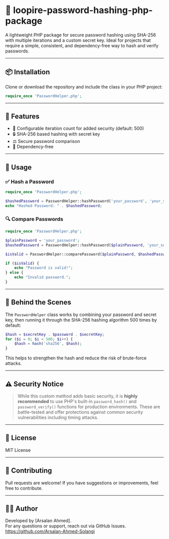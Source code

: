 # 🔐 loopire-password-hashing-php-package

A lightweight PHP package for secure password hashing using SHA-256 with multiple iterations and a custom secret key. Ideal for projects that require a simple, consistent, and dependency-free way to hash and verify passwords.

---

## 📦 Installation

Clone or download the repository and include the class in your PHP project:

```php
require_once 'PasswordHelper.php';
```

---

## 🚀 Features

- 🔁 Configurable iteration count for added security (default: 500)
- 🔒 SHA-256 based hashing with secret key
- ⚖️ Secure password comparison
- 🧱 Dependency-free

---

## 🧪 Usage

### ✅ Hash a Password

```php
require_once 'PasswordHelper.php';

$hashedPassword = PasswordHelper::hashPassword('your_password', 'your_secret_key');
echo "Hashed Password: " . $hashedPassword;
```

### 🔍 Compare Passwords

```php
require_once 'PasswordHelper.php';

$plainPassword = 'your_password';
$hashedPassword = PasswordHelper::hashPassword($plainPassword, 'your_secret_key');

$isValid = PasswordHelper::comparePassword($plainPassword, $hashedPassword, 'your_secret_key');

if ($isValid) {
    echo "Password is valid!";
} else {
    echo "Invalid password.";
}
```

---

## 🧠 Behind the Scenes

The `PasswordHelper` class works by combining your password and secret key, then running it through the SHA-256 hashing algorithm 500 times by default:

```php
$hash = $secretKey . $password . $secretKey;
for ($i = 0; $i < 500; $i++) {
    $hash = hash('sha256', $hash);
}
```

This helps to strengthen the hash and reduce the risk of brute-force attacks.

---

## ⚠️ Security Notice

> While this custom method adds basic security, it is **highly recommended** to use PHP's built-in `password_hash()` and `password_verify()` functions for production environments. These are battle-tested and offer protections against common security vulnerabilities including timing attacks.

---

## 📄 License

MIT License

---

## 🙌 Contributing

Pull requests are welcome! If you have suggestions or improvements, feel free to contribute.

---

## 👨‍💻 Author

Developed by [Arsalan Ahmed].  
For any questions or support, reach out via GitHub Issues.
https://github.com/Arsalan-Ahmed-Solangi
